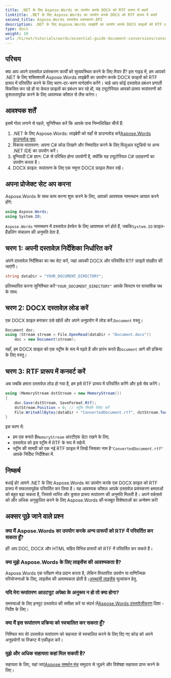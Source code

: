 ```yaml
---
title: .NET के लिए Aspose.Words का उपयोग करके DOCX को RTF प्रारूप में बदलें
linktitle: .NET के लिए Aspose.Words का उपयोग करके DOCX को RTF प्रारूप में बदलें
second_title: Aspose.Words दस्तावेज़ प्रसंस्करण API
description: .NET के लिए Aspose.Words लाइब्रेरी का उपयोग करके DOCX फ़ाइलों को RTF प्रारूप में कुशलतापूर्वक परिवर्तित करना सीखें। यह चरण-दर-चरण मार्गदर्शिका दस्तावेज़ों को लोड करने और रूपांतरणों को सहेजने को कवर करती है।
type: docs
weight: 10
url: /hi/net/tutorials/words/essential-guide-document-conversions/convert-docx-to-rtf/
---
```

## परिचय

क्या आप अपने दस्तावेज़ प्रसंस्करण कार्यों को सुव्यवस्थित करने के लिए तैयार हैं? इस गाइड में, हम आपको .NET के लिए शक्तिशाली Aspose.Words लाइब्रेरी का उपयोग करके DOCX फ़ाइलों को RTF प्रारूप में परिवर्तित करने के लिए चरण-दर-चरण मार्गदर्शन करेंगे। चाहे आप कोई दस्तावेज़ प्रबंधन प्रणाली विकसित कर रहे हों या केवल फ़ाइलों का प्रबंधन कर रहे हों, यह ट्यूटोरियल आपको प्रारूप रूपांतरणों को कुशलतापूर्वक करने के लिए आवश्यक कौशल से लैस करेगा।

## आवश्यक शर्तें

इसमें गोता लगाने से पहले, सुनिश्चित करें कि आपके पास निम्नलिखित चीजें हैं:

1.  .NET के लिए Aspose.Words: लाइब्रेरी को यहाँ से डाउनलोड करें[Aspose.Words डाउनलोड पृष्ठ](https://releases.aspose.com/words/net/).
2. विकास वातावरण: अपना C# कोड लिखने और निष्पादित करने के लिए विज़ुअल स्टूडियो या अन्य .NET IDE का उपयोग करें।
3. बुनियादी C# ज्ञान: C# से परिचित होना उपयोगी है, क्योंकि यह ट्यूटोरियल C# उदाहरणों का उपयोग करता है।
4. DOCX फ़ाइल: रूपांतरण के लिए एक नमूना DOCX फ़ाइल तैयार रखें। 

## अपना प्रोजेक्ट सेट अप करना

Aspose.Words के साथ काम करना शुरू करने के लिए, आपको आवश्यक नामस्थान आयात करने होंगे:

```csharp
using Aspose.Words;
using System.IO;
```

`Aspose.Words` नामस्थान में दस्तावेज़ हेरफेर के लिए आवश्यक वर्ग होते हैं, जबकि`System.IO` फ़ाइल-हैंडलिंग संचालन की अनुमति देता है.

## चरण 1: अपनी दस्तावेज़ निर्देशिका निर्धारित करें

अपने दस्तावेज़ निर्देशिका का पथ सेट करें, जहां आपकी DOCX और परिवर्तित RTF फ़ाइलें संग्रहीत की जाएंगी। 

```csharp
string dataDir = "YOUR_DOCUMENT_DIRECTORY";
```

 प्रतिस्थापित करना सुनिश्चित करें`"YOUR_DOCUMENT_DIRECTORY"` आपके सिस्टम पर वास्तविक पथ के साथ.

## चरण 2: DOCX दस्तावेज़ लोड करें

 एक DOCX फ़ाइल बनाकर उसे खोलें और अपने अनुप्रयोग में लोड करें.`Document` वस्तु।

```csharp
Document doc;
using (Stream stream = File.OpenRead(dataDir + "Document.docx"))
    doc = new Document(stream);
```

 यहाँ, हम DOCX फ़ाइल को एक स्ट्रीम के रूप में पढ़ते हैं और प्रारंभ करते हैं`Document` आगे की प्रक्रिया के लिए वस्तु।

## चरण 3: RTF प्रारूप में कनवर्ट करें

अब जबकि हमारा दस्तावेज़ लोड हो गया है, हम इसे RTF प्रारूप में परिवर्तित करेंगे और इसे सेव करेंगे।

```csharp
using (MemoryStream dstStream = new MemoryStream())
{
    doc.Save(dstStream, SaveFormat.Rtf);
    dstStream.Position = 0; // स्ट्रीम स्थिति रीसेट करें
    File.WriteAllBytes(dataDir + "ConvertedDocument.rtf", dstStream.ToArray());
}
```

इस चरण में:
-  हम एक बनाते हैं`MemoryStream` आरटीएफ डेटा रखने के लिए.
- दस्तावेज़ को इस स्ट्रीम में RTF के रूप में सहेजें.
-  स्ट्रीम की सामग्री को एक नई RTF फ़ाइल में लिखें जिसका नाम है`"ConvertedDocument.rtf"` आपके निर्दिष्ट निर्देशिका में.

## निष्कर्ष

बधाई हो! आपने .NET के लिए Aspose.Words का उपयोग करके एक DOCX फ़ाइल को RTF प्रारूप में सफलतापूर्वक परिवर्तित कर लिया है। यह आवश्यक कौशल आपके दस्तावेज़ प्रसंस्करण क्षमताओं को बहुत बढ़ा सकता है, जिससे त्वरित और कुशल प्रारूप रूपांतरण की अनुमति मिलती है। अपने वर्कफ़्लो को और अधिक अनुकूलित करने के लिए Aspose.Words की मजबूत विशेषताओं का अन्वेषण करें!

## अक्सर पूछे जाने वाले प्रश्न

### क्या मैं Aspose.Words का उपयोग करके अन्य प्रारूपों को RTF में परिवर्तित कर सकता हूँ?
हाँ! आप DOC, DOCX और HTML सहित विभिन्न प्रारूपों को RTF में परिवर्तित कर सकते हैं।

### क्या मुझे Aspose.Words के लिए लाइसेंस की आवश्यकता है?
 Aspose.Words एक परीक्षण मोड प्रदान करता है, लेकिन विस्तारित उपयोग या वाणिज्यिक परियोजनाओं के लिए, लाइसेंस की आवश्यकता होती है।[अस्थायी लाइसेंस](https://purchase.conholdate.com/temporary-license/) मूल्यांकन हेतु.

### यदि मेरा रूपांतरण आउटपुट अपेक्षा के अनुरूप न हो तो क्या होगा?
 समस्याओं के लिए इनपुट दस्तावेज़ की समीक्षा करें या संदर्भ लें[Aspose.Words दस्तावेज़ीकरण](https://reference.aspose.com/words/net/) दिशा - निर्देश के लिए।

### क्या मैं इस रूपांतरण प्रक्रिया को स्वचालित कर सकता हूँ?
निश्चित रूप से! दस्तावेज़ रूपांतरण को सहजता से स्वचालित करने के लिए दिए गए कोड को अपने अनुप्रयोगों या स्क्रिप्ट में एकीकृत करें।

### मुझे और अधिक सहायता कहां मिल सकती है?
सहायता के लिए, यहां जाएं[Aspose समर्थन मंच](https://forum.aspose.com/c/words/8) समुदाय से जुड़ने और विशेषज्ञ सहायता प्राप्त करने के लिए।